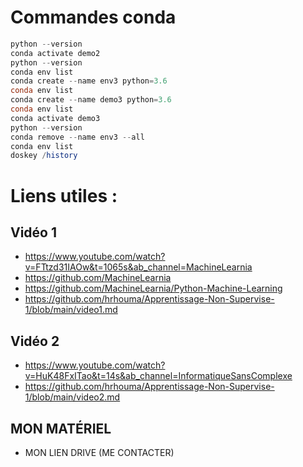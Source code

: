 # Commandes conda 
```powershell
python --version
conda activate demo2
python --version
conda env list
conda create --name env3 python=3.6
conda env list
conda create --name demo3 python=3.6
conda env list
conda activate demo3
python --version
conda remove --name env3 --all
conda env list
doskey /history
```

# Liens utiles : 

## Vidéo 1
- https://www.youtube.com/watch?v=FTtzd31IAOw&t=1065s&ab_channel=MachineLearnia
- https://github.com/MachineLearnia
- https://github.com/MachineLearnia/Python-Machine-Learning
- https://github.com/hrhouma/Apprentissage-Non-Supervise-1/blob/main/video1.md

## Vidéo 2

- https://www.youtube.com/watch?v=HuK48FxITao&t=14s&ab_channel=InformatiqueSansComplexe
- https://github.com/hrhouma/Apprentissage-Non-Supervise-1/blob/main/video2.md

## MON MATÉRIEL
- MON LIEN DRIVE (ME CONTACTER)

